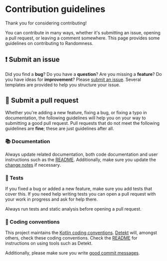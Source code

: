 # Contribution guidelines
Thank you for considering contributing!

You can contribute in many ways, whether it's submitting an issue, opening a pull request, or leaving a comment
somewhere.
This page provides some guidelines on contributing to Randomness.


## ❗ Submit an issue
Did you find a **bug**?
Do you have a **question**?
Are you missing a **feature**?
Do you have ideas for **improvement**?
Please [submit an issue](https://github.com/FWDekker/intellij-randomness/issues/new/choose).
Several templates are provided to help you structure your issue.


## 🔨 Submit a pull request
Whether you're adding a new feature, fixing a bug, or fixing a typo in documentation, the following guidelines will help
you on your way to submitting a good pull request.
Pull requests that do not meet the following guidelines are **fine**; these are just guidelines after all.

### 📚 Documentation
Always update related documentation, both code documentation and user instructions such as the [README](../README.md).
Additionally, make sure you update the [change notes](../src/main/resources/META-INF/change-notes.html) if necessary.

### 🧪 Tests
If you fixed a bug or added a new feature, make sure you add tests that cover this.
If you need help writing tests you can open a pull request with your work in progress and ask for help there.

Always run tests and static analysis before opening a pull request.

### 📏 Coding conventions
This project maintains the [Kotlin coding conventions](https://kotlinlang.org/docs/reference/coding-conventions.html).
[Detekt](https://github.com/arturbosch/detekt/) will, amongst others, check these coding conventions.
Check the [README](../README.md) for instructions on using tools such as Detekt.

Additionally, please make sure you write [good commit messages](https://chris.beams.io/posts/git-commit/).
